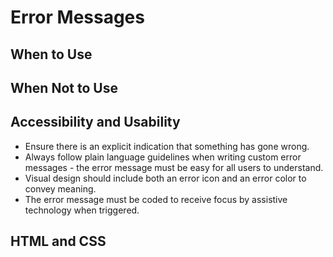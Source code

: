 # Error Messages

## When to Use

## When Not to Use

## Accessibility and Usability
- Ensure there is an explicit indication that something has gone wrong. 
- Always follow plain language guidelines when writing custom error messages - the error message must be easy for all users to understand.  
- Visual design should include both an error icon and an error color to convey meaning. 
- The error message must be coded to receive focus by assistive technology when triggered.

## HTML and CSS
